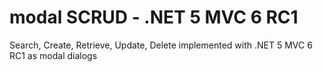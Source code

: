 # modal SCRUD - .NET 5 MVC 6 RC1
Search, Create, Retrieve, Update, Delete implemented with .NET 5 MVC 6 RC1 as modal dialogs
